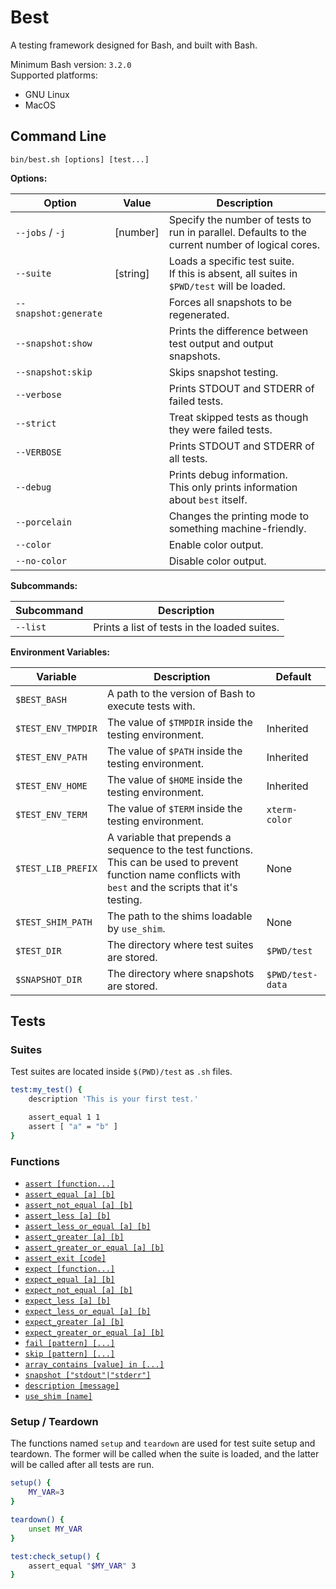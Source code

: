 # Best
A testing framework designed for Bash, and built with Bash.

Minimum Bash version: `3.2.0`  
Supported platforms:
 - GNU Linux
 - MacOS


## Command Line

```shell
bin/best.sh [options] [test...]
```

**Options:**

| Option                | Value      | Description                                                  |
| --------------------- | ---------- | ------------------------------------------------------------ |
| `--jobs` / `-j`       | \[number\] | Specify the number of tests to run in parallel. Defaults to the current number of logical cores. |
| `--suite`             | \[string\] | Loads a specific test suite.<br />If this is absent, all suites in `$PWD/test` will be loaded. |
| `--snapshot:generate` |            | Forces all snapshots to be regenerated.                      |
| `--snapshot:show`     |            | Prints the difference between test output and output snapshots. |
| `--snapshot:skip`     |            | Skips snapshot testing.                                      |
| `--verbose`           |            | Prints STDOUT and STDERR of failed tests.                    |
| `--strict`            |            | Treat skipped tests as though they were failed tests.        |
| `--VERBOSE`           |            | Prints STDOUT and STDERR of all tests.                       |
| `--debug`             |            | Prints debug information.<br />This only prints information about `best` itself. |
| `--porcelain`         |            | Changes the printing mode to something machine-friendly.     |
| `--color`             |            | Enable color output.                                         |
| `--no-color`          |            | Disable color output.                                        |

**Subcommands:**

| Subcommand | Description                                  |
| ---------- | -------------------------------------------- |
| `--list`   | Prints a list of tests in the loaded suites. |

**Environment Variables:**

| Variable           | Description                                                  | Default          |
| ------------------ | ------------------------------------------------------------ | ---------------- |
| `$BEST_BASH`       | A path to the version of Bash to execute tests with.         |                  |
| `$TEST_ENV_TMPDIR` | The value of `$TMPDIR` inside the testing environment.       | Inherited        |
| `$TEST_ENV_PATH`   | The value of `$PATH` inside the testing environment.         | Inherited        |
| `$TEST_ENV_HOME`   | The value of `$HOME` inside the testing environment.         | Inherited        |
| `$TEST_ENV_TERM`   | The value of `$TERM` inside the testing environment.         | `xterm-color`    |
| `$TEST_LIB_PREFIX` | A variable that prepends a sequence to the test functions. This can be used to prevent function name conflicts with `best` and the scripts that it's testing. | None             |
| `$TEST_SHIM_PATH`  | The path to the shims loadable by `use_shim`.                | None             |
| `$TEST_DIR`        | The directory where test suites are stored.                  | `$PWD/test`      |
| `$SNAPSHOT_DIR`    | The directory where snapshots are stored.                    | `$PWD/test-data` |






## Tests

### Suites

Test suites are located inside `$(PWD)/test` as `.sh` files.

```bash
test:my_test() {
    description 'This is your first test.'

    assert_equal 1 1
    assert [ "a" = "b" ]
}
```



### Functions

- [`assert [function...]`](docs/fn_assert.md)
- [`assert_equal [a] [b]`](docs/fn_assert_equal.md)
- [`assert_not_equal [a] [b]`](docs/fn_assert_not_equal.md)
- [`assert_less [a] [b]`](docs/fn_assert_less.md)
- [`assert_less_or_equal [a] [b]`](docs/fn_assert_less_or_equal.md)
- [`assert_greater [a] [b]`](docs/fn_assert_greater.md)
- [`assert_greater_or_equal [a] [b]`](docs/fn_assert_greater_or_equal.md)
- [`assert_exit [code]`](docs/fn_assert_exit.md)
- [`expect [function...]`](docs/fn_expect.md)
- [`expect_equal [a] [b]`](docs/fn_expect_equal.md)
- [`expect_not_equal [a] [b]`](docs/fn_expect_not_equal.md)
- [`expect_less [a] [b]`](docs/fn_expect_less.md)
- [`expect_less_or_equal [a] [b]`](docs/fn_expect_less_or_equal.md)
- [`expect_greater [a] [b]`](docs/fn_expect_greater.md)
- [`expect_greater_or_equal [a] [b]`](docs/fn_expect_greater_or_equal.md)
- [`fail [pattern] [...]`](docs/fn_fail.md)
- [`skip [pattern] [...]`](docs/fn_skip.md)
- [`array_contains [value] in [...]`](docs/fn_assert.md)
- [`snapshot ["stdout"|"stderr"]`](docs/fn_snapshot.md)
- [`description [message]`](docs/fn_description.md)
- [`use_shim [name]`](docs/fn_use_shim.md)



### Setup / Teardown

The functions named `setup` and `teardown` are used for test suite setup and teardown.
The former will be called when the suite is loaded, and the latter will be called after all tests are run.

```bash
setup() {
    MY_VAR=3
}

teardown() {
    unset MY_VAR
}

test:check_setup() {
    assert_equal "$MY_VAR" 3
}
```
